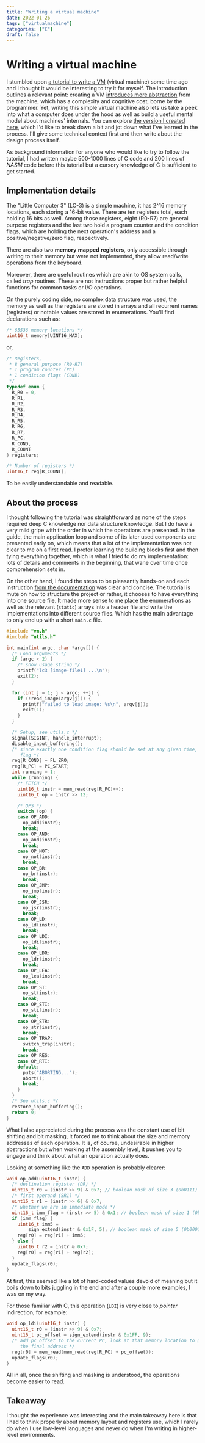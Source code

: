 ```yaml
---
title: "Writing a virtual machine"
date: 2022-01-26
tags: ["virtualmachine"]
categories: ["C"]
draft: false
---
```


# Writing a virtual machine

I stumbled upon [a tutorial to write a VM](https://justinmeiners.github.io/lc3-vm/) (virtual machine) some time ago and I
thought it would be interesting to try it for myself. The introduction outlines
a relevant point: creating a VM [introduces more abstraction](https://www.joelonsoftware.com/2002/11/11/the-law-of-leaky-abstractions/) from the machine,
which has a complexity and cognitive cost, borne by the programmer. Yet, writing
this simple virtual machine also lets us take a peek into what a computer does
under the hood as well as build a useful mental model about machines'
internals. You can explore [the version I created here](https://github.com/Nathan-Furnal/small-vm), which I'd like to break
down a bit and jot down what I've learned in the process. I'll give some
technical context first and then write about the design process itself.

As background information for anyone who would like to try to follow the
tutorial, I had written maybe 500-1000 lines of C code and 200 lines of _NASM_
code before this tutorial but a cursory knowledge of C is sufficient to get
started.


## Implementation details

The "Little Computer 3" (LC-3) is a simple machine, it has 2^16 memory
locations, each storing a 16-bit value. There are ten registers total, each
holding 16 bits as well. Among those registers, eight (R0-R7) are general
purpose registers and the last two hold a program counter and the condition
flags, which are holding the next operation's address and a
positive/negative/zero flag, respectively.

There are also two **memory** **mapped** **registers**, only accessible through
writing to their memory but were not implemented, they allow read/write
operations from the keyboard.

Moreover, there are useful routines which are akin to OS system calls, called
_trap_ routines. These are not instructions proper but rather helpful functions
for common tasks or I/O operations.

On the purely coding side, no complex data structure was used, the memory as
well as the registers are stored in arrays and all recurrent names (registers)
or notable values are stored in enumerations. You'll find declarations such as:

```C
/* 65536 memory locations */
uint16_t memory[UINT16_MAX];
```

or,

```C
/* Registers,
 * 8 general purpose (R0-R7)
 * 1 program counter (PC)
 * 1 condition flags (COND)
 */
typedef enum {
  R_R0 = 0,
  R_R1,
  R_R2,
  R_R3,
  R_R4,
  R_R5,
  R_R6,
  R_R7,
  R_PC,
  R_COND,
  R_COUNT
} registers;

/* Number of registers */
uint16_t reg[R_COUNT];
```

To be easily understandable and readable.


## About the process

I thought following the tutorial was straightforward as none of the steps
required deep C knowledge nor data structure knowledge. But I do have a very
mild gripe with the order in which the operations are presented. In the guide,
the main application loop and some of its later used components are presented
early on, which means that a lot of the implementation was not clear to me on a
first read. I prefer learning the building blocks first and then tying
everything together, which is what I tried to do my implementation: lots of
details and comments in the beginning, that wane over time once comprehension
sets in.

On the other hand, I found the steps to be pleasantly hands-on and each
instruction [from the documentation](https://justinmeiners.github.io/lc3-vm/supplies/lc3-isa.pdf) was clear and concise. The tutorial is mute
on how to structure the project or rather, it chooses to have everything into
one source file. It made more sense to me place the enumerations as well as the
relevant (`static`) arrays into a header file and write the implementations into
different source files. Which has the main advantage to only end up with a short
`main.c` file.

```C
#include "vm.h"
#include "utils.h"

int main(int argc, char *argv[]) {
  /* Load arguments */
  if (argc < 2) {
    /* show usage string */
    printf("lc3 [image-file1] ...\n");
    exit(2);
  }

  for (int j = 1; j < argc; ++j) {
    if (!read_image(argv[j])) {
      printf("failed to load image: %s\n", argv[j]);
      exit(1);
    }
  }

  /* Setup, see utils.c */
  signal(SIGINT, handle_interrupt);
  disable_input_buffering();
  /* since exactly one condition flag should be set at any given time, set the Z
     flag */
  reg[R_COND] = FL_ZRO;
  reg[R_PC] = PC_START;
  int running = 1;
  while (running) {
    /* FETCH */
    uint16_t instr = mem_read(reg[R_PC]++);
    uint16_t op = instr >> 12;

    /* OPS */
    switch (op) {
    case OP_ADD:
      op_add(instr);
      break;
    case OP_AND:
      op_and(instr);
      break;
    case OP_NOT:
      op_not(instr);
      break;
    case OP_BR:
      op_br(instr);
      break;
    case OP_JMP:
      op_jmp(instr);
      break;
    case OP_JSR:
      op_jsr(instr);
      break;
    case OP_LD:
      op_ld(instr);
      break;
    case OP_LDI:
      op_ldi(instr);
      break;
    case OP_LDR:
      op_ldr(instr);
      break;
    case OP_LEA:
      op_lea(instr);
      break;
    case OP_ST:
      op_st(instr);
      break;
    case OP_STI:
      op_sti(instr);
      break;
    case OP_STR:
      op_str(instr);
      break;
    case OP_TRAP:
      switch_trap(instr);
      break;
    case OP_RES:
    case OP_RTI:
    default:
      puts("ABORTING...");
      abort();
      break;
    }
  }
  /* See utils.c */
  restore_input_buffering();
  return 0;
}
```

What I also appreciated during the process was the constant use of bit shifting
and bit masking, it forced me to think about the size and memory addresses of
each operation. It is, of course, undesirable in higher abstractions but when
working at the assembly level, it pushes you to engage and think about what an
operation actually does.

Looking at something like the `ADD` operation is probably clearer:

```C
void op_add(uint16_t instr) {
  /* destination register (DR) */
  uint16_t r0 = (instr >> 9) & 0x7; // boolean mask of size 3 (0b0111)
  /* first operand (SR1) */
  uint16_t r1 = (instr >> 6) & 0x7;
  /* whether we are in immediate mode */
  uint16_t imm_flag = (instr >> 5) & 0x1; // boolean mask of size 1 (0b0001)
  if (imm_flag) {
    uint16_t imm5 =
        sign_extend(instr & 0x1F, 5); // boolean mask of size 5 (0b0001 1111)
    reg[r0] = reg[r1] + imm5;
  } else {
    uint16_t r2 = instr & 0x7;
    reg[r0] = reg[r1] + reg[r2];
  }
  update_flags(r0);
}
```

At first, this seemed like a lot of hard-coded values devoid of meaning but it
boils down to bits juggling in the end and after a couple more examples, I was
on my way.

For those familiar with C, this operation (`LDI`) is very close to _pointer_
indirection, for example:

```C
void op_ldi(uint16_t instr) {
  uint16_t r0 = (instr >> 9) & 0x7;
  uint16_t pc_offset = sign_extend(instr & 0x1FF, 9);
  /* add pc_offset to the current PC, look at that memory location to get
     the final address */
  reg[r0] = mem_read(mem_read(reg[R_PC] + pc_offset));
  update_flags(r0);
}
```

All in all, once the shifting and masking is understood, the operations become
easier to read.


## Takeaway

I thought the experience was interesting and the main takeaway here is that I
had to think properly about memory layout and registers use, which I rarely do
when I use low-level languages and never do when I'm writing in higher-level
environments.